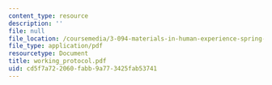 ```yaml
---
content_type: resource
description: ''
file: null
file_location: /coursemedia/3-094-materials-in-human-experience-spring-2004/cd5f7a722060fabb9a773425fab53741_working_protocol.pdf
file_type: application/pdf
resourcetype: Document
title: working_protocol.pdf
uid: cd5f7a72-2060-fabb-9a77-3425fab53741
---
```

